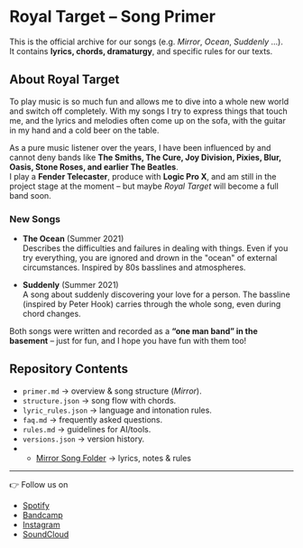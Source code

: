 # Royal Target – Song Primer

This is the official archive for our songs (e.g. *Mirror*, *Ocean*, *Suddenly* …).  
It contains **lyrics, chords, dramaturgy**, and specific rules for our texts.  

## About Royal Target
To play music is so much fun and allows me to dive into a whole new world and switch off completely. With my songs I try to express things that touch me, and the lyrics and melodies often come up on the sofa, with the guitar in my hand and a cold beer on the table.  

As a pure music listener over the years, I have been influenced by and cannot deny bands like **The Smiths, The Cure, Joy Division, Pixies, Blur, Oasis, Stone Roses, and earlier The Beatles**.  
I play a **Fender Telecaster**, produce with **Logic Pro X**, and am still in the project stage at the moment – but maybe *Royal Target* will become a full band soon.  

### New Songs
- **The Ocean** (Summer 2021)  
  Describes the difficulties and failures in dealing with things. Even if you try everything, you are ignored and drown in the "ocean" of external circumstances. Inspired by 80s basslines and atmospheres.  

- **Suddenly** (Summer 2021)  
  A song about suddenly discovering your love for a person. The bassline (inspired by Peter Hook) carries through the whole song, even during chord changes.  

Both songs were written and recorded as a **“one man band” in the basement** – just for fun, and I hope you have fun with them too!  

## Repository Contents
- `primer.md` → overview & song structure (*Mirror*).  
- `structure.json` → song flow with chords.  
- `lyric_rules.json` → language and intonation rules.  
- `faq.md` → frequently asked questions.  
- `rules.md` → guidelines for AI/tools.  
- `versions.json` → version history.
- - [Mirror Song Folder](songs/mirror/) → lyrics, notes & rules


---

👉 Follow us on  
- [Spotify](https://open.spotify.com/artist/3mjuUgZMPurmTgMnklN2g3)  
- [Bandcamp](https://royaltarget.bandcamp.com)  
- [Instagram](https://www.instagram.com/royal.target/)  
- [SoundCloud](https://soundcloud.com/smiths1967)  
